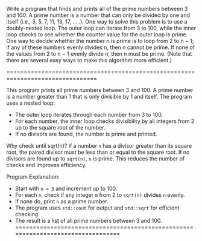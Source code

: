 Write a program that finds and prints all of the prime numbers between 3 and 100.
A prime number is a number that can only be divided by one and itself (i.e., 3, 5,
7, 11, 13, 17, . . .).
One way to solve this problem is to use a doubly-nested loop. The outer loop can
iterate from 3 to 100, while the inner loop checks to see whether the counter
value for the outer loop is prime. One way to decide whether the number n is
prime is to loop from 2 to n − 1; if any of these numbers evenly divides n, then
n cannot be prime. If none of the values from 2 to n − 1 evenly divide n, then
n must be prime. (Note that there are several easy ways to make this algorithm
more efficient.)

================================================================================

This program prints all prime numbers between 3 and 100.
A prime number is a number greater than 1 that is only divisible by 1 and itself.
The program uses a nested loop:
- The outer loop iterates through each number from 3 to 100.
- For each number, the inner loop checks divisibility by all integers
  from 2 up to the square root of the number.
- If no divisors are found, the number is prime and printed.

Why check until sqrt(n)?
If a number `n` has a divisor greater than its square root,
the paired divisor must be less than or equal to the square root.
If no divisors are found up to `sqrt(n)`, `n` is prime.
This reduces the number of checks and improves efficiency.

Program Explanation:
- Start with `n = 3` and increment up to 100.
- For each `n`, check if any integer `m` from 2 to `sqrt(n)` divides `n` evenly.
- If none do, print `n` as a prime number.
- The program uses `std::cout` for output and `std::sqrt` for efficient checking.
- The result is a list of all prime numbers between 3 and 100.
=================================================================================